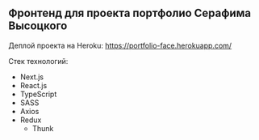 ## Фронтенд для проекта портфолио Серафима Высоцкого

Деплой проекта на Heroku: https://portfolio-face.herokuapp.com/

Стек технологий:
- Next.js
- React.js
- TypeScript
- SASS
- Axios
- Redux
  - Thunk
